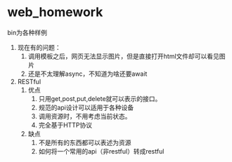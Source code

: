 # web_homework

bin为各种样例</br>
1. 现在有的问题：</br>
   1. 调用模板之后，网页无法显示图片，但是直接打开html文件却可以看见图片
   2. 还是不太理解async，不知道为啥还要await
2. RESTful
    1. 优点
        1. 只用get,post,put,delete就可以表示的接口。
        2. 规范的api设计可以适用于各种设备
        3. 调用资源时，不用考虑当前状态。
        4. 完全基于HTTP协议
    2. 缺点
        1. 不是所有的东西都可以表述为资源
        2. 如何将一个常用的api（非restful）转成restful
